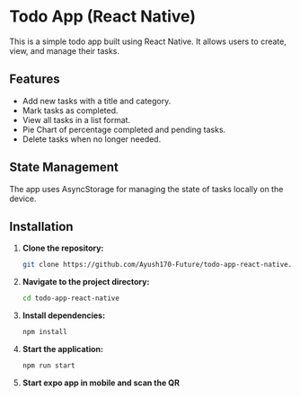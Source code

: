 # Todo App (React Native)

This is a simple todo app built using React Native. It allows users to create, view, and manage their tasks.

## Features

- Add new tasks with a title and category.
- Mark tasks as completed.
- View all tasks in a list format.
- Pie Chart of percentage completed and pending tasks.
- Delete tasks when no longer needed.

## State Management

The app uses AsyncStorage for managing the state of tasks locally on the device.

## Installation

1. **Clone the repository:**
   ```bash
   git clone https://github.com/Ayush170-Future/todo-app-react-native.git

2. **Navigate to the project directory:**
   ```bash
   cd todo-app-react-native
3. **Install dependencies:**
   ```bash
   npm install
4. **Start the application:**
   ```bash
   npm run start
5. **Start expo app in mobile and scan the QR**
   
